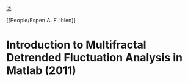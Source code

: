 [🇿](zotero://select/library/items/AYZWFTZZ)

[[People/Espen A. F. Ihlen]] 
# Introduction to Multifractal Detrended Fluctuation Analysis in Matlab (2011)

